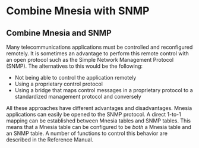 # Combine Mnesia with SNMP

## Combine Mnesia and SNMP

Many telecommunications applications must be controlled and reconfigured remotely. It is sometimes an advantage to perform this remote control with an open protocol such as the Simple Network Management Protocol (SNMP). The alternatives to this would be the following:

* Not being able to control the application remotely
* Using a proprietary control protocol
* Using a bridge that maps control messages in a proprietary protocol to a standardized management protocol and conversely

All these approaches have different advantages and disadvantages. Mnesia applications can easily be opened to the SNMP protocol. A direct 1-to-1 mapping can be established between Mnesia tables and SNMP tables. This means that a Mnesia table can be configured to be *both* a Mnesia table and an SNMP table. A number of functions to control this behavior are described in the Reference Manual.

